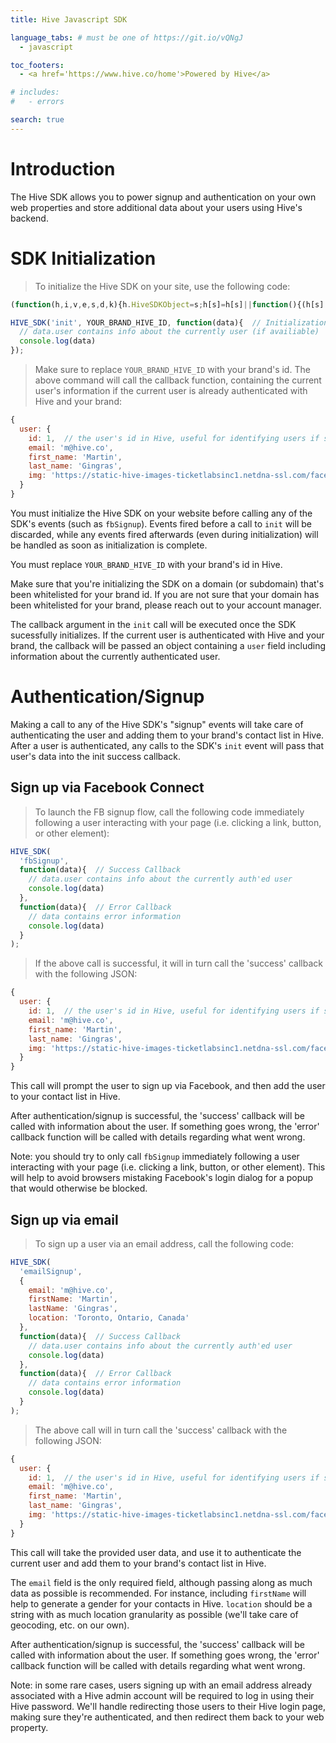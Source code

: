 ```yaml
---
title: Hive Javascript SDK

language_tabs: # must be one of https://git.io/vQNgJ
  - javascript

toc_footers:
  - <a href='https://www.hive.co/home'>Powered by Hive</a>

# includes:
#   - errors

search: true
---
```


# Introduction

The Hive SDK allows you to power signup and authentication on your own web properties and store additional data about your users using Hive's backend.

# SDK Initialization

> To initialize the Hive SDK on your site, use the following code:

```javascript
(function(h,i,v,e,s,d,k){h.HiveSDKObject=s;h[s]=h[s]||function(){(h[s].q=h[s].q||[]).push(arguments)},d=i.createElement(v),k=i.getElementsByTagName(v)[0];d.async=1;d.id=s;d.src=e+'?r='+parseInt(new Date()/60000);k.parentNode.insertBefore(d,k)})(window,document,'script','https://cdn-prod.hive.co/static/js/sdk-loader.js','HIVE_SDK')

HIVE_SDK('init', YOUR_BRAND_HIVE_ID, function(data){  // Initialization success callback
  // data.user contains info about the currently user (if availiable)
  console.log(data)
});

```

> Make sure to replace `YOUR_BRAND_HIVE_ID` with your brand's id. The above command will call the callback function, containing the current user's information if the current user is already authenticated with Hive and your brand:

```js
{
  user: {
    id: 1,  // the user's id in Hive, useful for identifying users if saved within your application
    email: 'm@hive.co',
    first_name: 'Martin',
    last_name: 'Gingras',
    img: 'https://static-hive-images-ticketlabsinc1.netdna-ssl.com/facebook/c_fill,g_faces,h_150,q_30,w_150/502428349.jpg'
  }
}
```

You must initialize the Hive SDK on your website before calling any of the SDK's events (such as <code>fbSignup</code>). Events fired before a call to <code>init</code> will be discarded, while any events fired afterwards (even during initialization) will be handled as soon as initialization is complete.

<aside class='notice'>
You must replace <code>YOUR_BRAND_HIVE_ID</code> with your brand's id in Hive.
</aside>

Make sure that you're initializing the SDK on a domain (or subdomain) that's been whitelisted for your brand id. If you are not sure that your domain has been whitelisted for your brand, please reach out to your account manager.

The callback argument in the <code>init</code> call will be executed once the SDK sucessfully initializes. If the current user is authenticated with Hive and your brand, the callback will be passed an object containing a <code>user</code> field including information about the currently authenticated user.

# Authentication/Signup

Making a call to any of the Hive SDK's "signup" events will take care of authenticating the user and adding them to your brand's contact list in Hive. After a user is authenticated, any calls to the SDK's <code>init</code> event will pass that user's data into the init success callback.

## Sign up via Facebook Connect

> To launch the FB signup flow, call the following code immediately following a user interacting with your page (i.e. clicking a link, button, or other element):

```javascript
HIVE_SDK(
  'fbSignup',
  function(data){  // Success Callback
    // data.user contains info about the currently auth'ed user
    console.log(data)
  },
  function(data){  // Error Callback
    // data contains error information
    console.log(data)
  }
);

```

> If the above call is successful, it will in turn call the 'success' callback with the following JSON:

```js
{
  user: {
    id: 1,  // the user's id in Hive, useful for identifying users if saved within your application
    email: 'm@hive.co',
    first_name: 'Martin',
    last_name: 'Gingras',
    img: 'https://static-hive-images-ticketlabsinc1.netdna-ssl.com/facebook/c_fill,g_faces,h_150,q_30,w_150/502428349.jpg'
  }
}
```

This call will prompt the user to sign up via Facebook, and then add the user to your contact list in Hive.

After authentication/signup is successful, the 'success' callback will be called with information about the user. If something goes wrong, the 'error' callback function will be called with details regarding what went wrong.


<aside class='notice'>
Note: you should try to only call <code>fbSignup</code> immediately following a user interacting with your page (i.e. clicking a link, button, or other element). This will help to avoid browsers mistaking Facebook's login dialog for a popup that would otherwise be blocked.
</aside>


## Sign up via email

> To sign up a user via an email address, call the following code:

```javascript
HIVE_SDK(
  'emailSignup',
  {
    email: 'm@hive.co',
    firstName: 'Martin',
    lastName: 'Gingras',
    location: 'Toronto, Ontario, Canada'
  },
  function(data){  // Success Callback
    // data.user contains info about the currently auth'ed user
    console.log(data)
  },
  function(data){  // Error Callback
    // data contains error information
    console.log(data)
  }
);
```

> The above call will in turn call the 'success' callback with the following JSON:

```js
{
  user: {
    id: 1,  // the user's id in Hive, useful for identifying users if saved within your application
    email: 'm@hive.co',
    first_name: 'Martin',
    last_name: 'Gingras',
    img: 'https://static-hive-images-ticketlabsinc1.netdna-ssl.com/facebook/c_fill,g_faces,h_150,q_30,w_150/502428349.jpg'
  }
}
```

This call will take the provided user data, and use it to authenticate the current user and add them to your brand's contact list in Hive.

The <code>email</code> field is the only required field, although passing along as much data as possible is recommended. For instance, including <code>firstName</code> will help to generate a gender for your contacts in Hive. <code>location</code> should be a string with as much location granularity as possible (we'll take care of geocoding, etc. on our own).

After authentication/signup is successful, the 'success' callback will be called with information about the user. If something goes wrong, the 'error' callback function will be called with details regarding what went wrong.

<aside class='notice'>
Note: in some rare cases, users signing up with an email address already associated with a Hive admin account will be required to log in using their Hive password. We'll handle redirecting those users to their Hive login page, making sure they're authenticated, and then redirect them back to your web property.
</aside>

